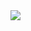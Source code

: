 <a href="https://youtu.be/ZFKRWJFUjyg" alt="...and the addled abstraction of being">
    <img src="https://media2.giphy.com/media/v1.Y2lkPTc5MGI3NjExb2lveXBzMjg3YTlyZjJkcjNrMzRhOWF4bmtrd2hwbTVqb3V2Mmx1cCZlcD12MV9pbnRlcm5hbF9naWZfYnlfaWQmY3Q9Zw/14v8A3AX3A8lu8/giphy.webp">
</a>
